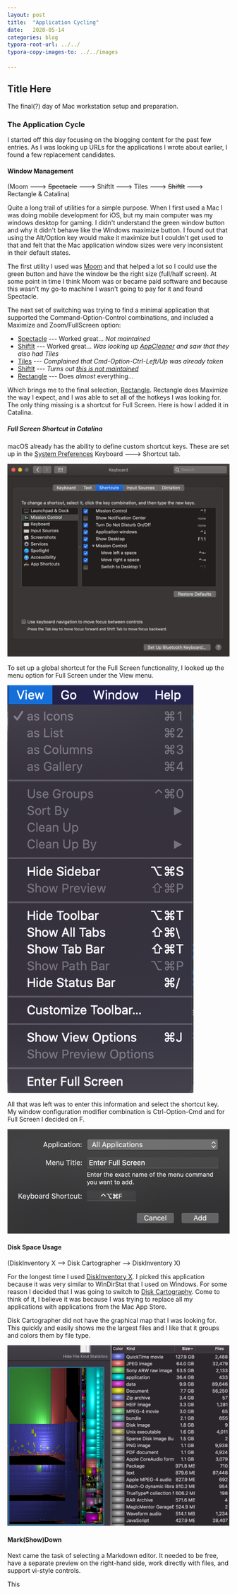 ```yaml
---
layout: post
title:  "Application Cycling"
date:   2020-05-14
categories: blog
typora-root-url: ../../
typora-copy-images-to: ../../images

---
```


## Title Here

The final(?) day of Mac workstation setup and preparation.

### The Application Cycle

I started off this day focusing on the blogging content for the past few entries.  As I was looking up URLs for the applications I wrote about earlier, I found a few replacement candidates.

#### Window Management
(Moom ---> ~~Spectacle~~ ---> ShiftIt ---> Tiles ---> ~~ShiftIt~~ ---> Rectangle & Catalina)

Quite a long trail of utilities for a simple purpose.  When I first used a Mac I was doing mobile development for iOS, but my main computer was my windows desktop for gaming.  I didn't understand the green window button and why it didn't behave like the Windows maximize button.  I found out that using the Alt/Option key would make it maximize but I couldn't get used to that and felt that the Mac application window sizes were very inconsistent in their default states.

The first utility I used was [Moom](https://manytricks.com/moom/) and that helped a lot so I could use the green button and have the window be the right size (full/half screen).  At some point in time I think Moom was or became paid software and because this wasn't my go-to machine I wasn't going to pay for it and found Spectacle.

The next set of switching was trying to find a minimal application that supported the Command-Option-Control combinations, and included a Maximize and Zoom/FullScreen option:

* [Spectacle](https://www.spectacleapp.com/) --- Worked great... *Not maintained*
* [ShiftIt](https://github.com/fikovnik/ShiftIt) --- Worked great... *Was looking up [AppCleaner](https://freemacsoft.net/appcleaner/) and saw that they also had Tiles*
* [Tiles](https://freemacsoft.net/tiles/) --- *Complained that Cmd-Option-Ctrl-Left/Up was already taken*
* [ShiftIt](https://github.com/fikovnik/ShiftIt) --- *Turns out [this is not maintained](https://github.com/fikovnik/ShiftIt/issues/296)*
* [Rectangle](https://rectangleapp.com/) --- Does *almost* everything...

Which brings me to the final selection, [Rectangle](https://rectangleapp.com/).  Rectangle does Maximize the way I expect, and I was able to set all of the hotkeys I was looking for.  The only thing missing is a shortcut for Full Screen.  Here is how I added it in Catalina.

##### Full Screen Shortcut in Catalina
macOS already has the ability to define custom shortcut keys.  These are set up in the [System Preferences](x-apple.systempreferences:) Keyboard ---> Shortcut tab.

![Keyboard Settings: Shortcuts](/images/shortcuts1.png)

To set up a global shortcut for the Full Screen functionality, I looked up the menu option for Full Screen under the View menu.

![View Menu](/images/shortcuts2.png)

All that was left was to enter this information and select the shortcut key.  My window configuration modifier combination is Ctrl-Option-Cmd and for Full Screen I decided on F.

![New Shortcut](/images/shortcuts3.png)

#### Disk Space Usage
(DiskInventory X --> Disk Cartographer --> DiskInventory X)

For the longest time I used [DiskInventory X](http://www.derlien.com/).  I picked this application because it was very similar to WinDirStat that I used on Windows.  For some reason I decided that I was going to switch to [Disk Cartography](https://apps.apple.com/us/app/disk-cartography-clever-disk-space-analyzer/id905264208).  Come to think of it, I believe it was because I was trying to replace all my applications with applications from the Mac App Store.

Disk Cartographer did not have the graphical map that I was looking for.  This quickly and easily shows me the largest files and I like that it groups and colors them by file type.

![DiskInventory X](/images/diskspace1.png)

#### Mark(Show)Down

Next came the task of selecting a Markdown editor.  It needed to be free, have a separate preview on the right-hand side, work directly with files, and support vi-style controls.

This 

